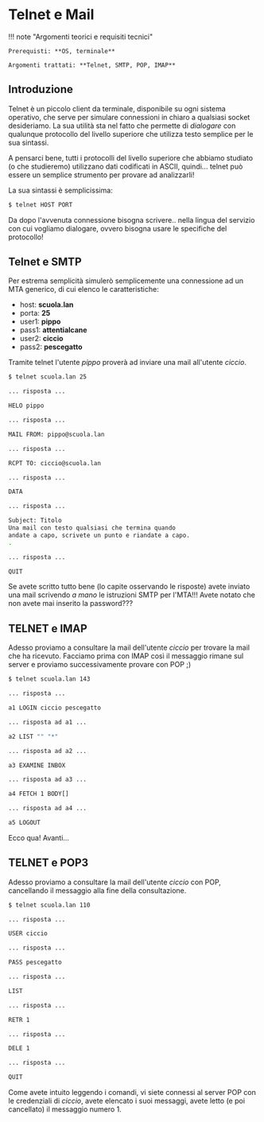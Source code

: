 # Telnet e Mail


!!! note "Argomenti teorici e requisiti tecnici"
    
    Prerequisti: **OS, terminale**
    
    Argomenti trattati: **Telnet, SMTP, POP, IMAP**


## Introduzione

Telnet è un piccolo client da terminale, disponibile su ogni sistema
operativo, che serve per simulare connessioni in chiaro a qualsiasi
socket desideriamo. La sua utilità sta nel fatto che permette di
*dialogare* con qualunque protocollo del livello superiore che utilizza
testo semplice per le sua sintassi.

A pensarci bene, tutti i protocolli del livello superiore che abbiamo
studiato (o che studieremo) utilizzano dati codificati in ASCII,
quindi... telnet può essere un semplice strumento per provare ad
analizzarli!

La sua sintassi è semplicissima:

``` bash
$ telnet HOST PORT
```

Da dopo l'avvenuta connessione bisogna scrivere.. nella lingua del
servizio con cui vogliamo dialogare, ovvero bisogna usare le specifiche
del protocollo!

## Telnet e SMTP

Per estrema semplicità simulerò semplicemente una connessione ad un MTA
generico, di cui elenco le caratteristiche:

-   host: **scuola.lan**
-   porta: **25**
-   user1: **pippo**
-   pass1: **attentialcane**
-   user2: **ciccio**
-   pass2: **pescegatto**

Tramite telnet l'utente *pippo* proverà ad inviare una mail all'utente
*ciccio*.

``` bash
$ telnet scuola.lan 25

... risposta ...

HELO pippo

... risposta ...

MAIL FROM: pippo@scuola.lan

... risposta ...

RCPT TO: ciccio@scuola.lan

... risposta ...

DATA

... risposta ...

Subject: Titolo
Una mail con testo qualsiasi che termina quando
andate a capo, scrivete un punto e riandate a capo.
.

... risposta ...

QUIT
```

Se avete scritto tutto bene (lo capite osservando le risposte) avete
inviato una mail scrivendo *a mano* le istruzioni SMTP per l'MTA!!!
Avete notato che non avete mai inserito la password???

## TELNET e IMAP

Adesso proviamo a consultare la mail dell'utente *ciccio* per trovare
la mail che ha ricevuto. Facciamo prima con IMAP così il messaggio
rimane sul server e proviamo successivamente provare con POP ;)

``` bash
$ telnet scuola.lan 143

... risposta ...

a1 LOGIN ciccio pescegatto

... risposta ad a1 ...

a2 LIST "" "*"

... risposta ad a2 ...

a3 EXAMINE INBOX

... risposta ad a3 ...

a4 FETCH 1 BODY[]

... risposta ad a4 ...

a5 LOGOUT
```

Ecco qua! Avanti...


## TELNET e POP3

Adesso proviamo a consultare la mail dell'utente *ciccio* con POP,
cancellando il messaggio alla fine della consultazione.

``` bash
$ telnet scuola.lan 110

... risposta ...

USER ciccio

... risposta ...

PASS pescegatto

... risposta ...

LIST

... risposta ...

RETR 1

... risposta ...

DELE 1

... risposta ...

QUIT
```

Come avete intuito leggendo i comandi, vi siete connessi al server POP
con le credenziali di *ciccio*, avete elencato i suoi messaggi, avete
letto (e poi cancellato) il messaggio numero 1.

